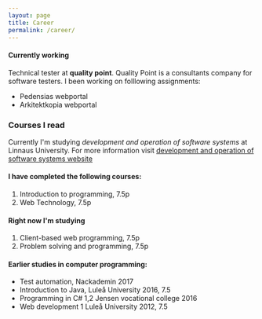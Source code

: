 ```yaml
---
layout: page
title: Career
permalink: /career/
---
```


#### Currently working

Technical tester at **quality point**. Quality Point is a consultants company for software testers.
I been working on folllowing assignments:

* Pedensias webportal
* Arkitektkopia webportal

### Courses I read

Currently I'm studying *development and operation of software systems* at Linnaus University. 
For more information visit [development and operation of software systems website](https://lnu.se/program/utveckling-och-drift-av-mjukvarusystem/distans-ht/) 

#### I have completed the following courses:

1. Introduction to programming, 7.5p
2. Web Technology, 7.5p

#### Right now I'm studying

1. Client-based web programming, 7.5p
2. Problem solving and programming, 7.5p

#### Earlier studies in computer programming: 

* Test automation, Nackademin 2017
* Introduction to Java, Luleå University 2016, 7.5
* Programming in C# 1,2 Jensen vocational college 2016
* Web development 1 Luleå University 2012, 7.5